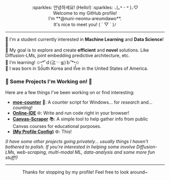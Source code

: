 <p align="center">
:sparkles: 안녕하세요! (Hello!) :sparkles: ⸜(｡˃ ᵕ ˂ )⸝♡<br/>
Welcome to my GitHub profile! <br/>
I'm **@nuni-neomu-areumdawo**. <br/>
It's nice to meet you! ( ´ ▽ ` )ﾉ <br/>
</p>

---

:seedling: I'm a student currently interested in **Machine Learning** and **Data Science**! :seedling: <br/>
:sparkling_heart: My goal is to explore and create **efficient** and **novel** solutions. Like Diffusion-LMs, joint embedding predictive architecture, etc. <br/>
:brain: I'm learning! ✩•̩̩͙*˚ｄ(≧𓎟≦)ｂ˚*•̩̩͙✩ <br/>
:revolving_hearts: I was born in South Korea and live in the United States of America.

### :cherry_blossom: Some Projects I'm Working on! :cherry_blossom:

Here are a few things I've been working on or find interesting:

*   [**moe-counter**](https://github.com/nuni-neomu-areumdawo/moe-counter) :ribbon:: A counter script for Windows... for *research* and... *counting*!
*   [**Online-IDE**](https://github.com/nuni-neomu-areumdawo/Online-IDE) :globe_with_meridians:: Write and run code right in your browser!
*   [**Canvas-Scraper**](https://github.com/nuni-neomu-areumdawo/Canvas-Scraper) :books:: A simple tool to help gather info from public Canvas courses for educational purposes.
*   [**(My Profile Config)**](https://github.com/nuni-neomu-areumdawo/nuni-neomu-areumdawo) :gear:: This!

*(I have some other projects going privately... usually things I haven't bothered to polish. If you're interested in helping some involve Diffusion-LMs, web-scraping, multi-modal ML, data-analysis and some more fun stuff!)*

---

<p align="center">
  Thanks for stopping by my profile! Feel free to look around~<br/>
</p>
